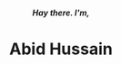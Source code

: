 <p><h5 align=center>Hay there. I'm,</h5><h1 align=center>Abid Hussain</h1></p>

<!---
op10y/op10y is a ✨ special ✨ repository because its `README.md` (this file) appears on your GitHub profile.
You can click the Preview link to take a look at your changes.
--->





